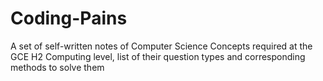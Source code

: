 # Coding-Pains
A set of self-written notes of Computer Science Concepts required at the GCE H2 Computing level, list of their question types and corresponding methods to solve them
